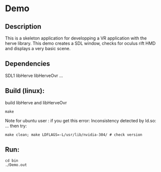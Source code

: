 # Demo

## Description
This is a skeleton application for developping a VR application with the herve library. 
This demo creates a SDL window, checks for oculus rift HMD and displays a very basic scene.

## Dependencies
SDL1
libHerve
libHerveOvr
...

## Build (linux):
build libHerve and libHerveOvr 
``` 
make 
```

Note for ubuntu user : 
if you get this error: Inconsistency detected by ld.so: ...
then try: 
```
make clean; make LDFLAGS=-L/usr/lib/nvidia-304/ # check version
```

## Run:
```
cd bin
./Demo.out
```
